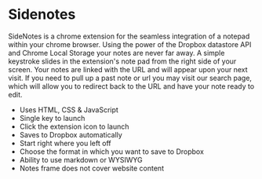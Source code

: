 Sidenotes
==========
SideNotes is a chrome extension for the seamless integration of a notepad within your chrome browser. Using the power of the Dropbox datastore API and Chrome Local Storage your notes are never far away. A simple keystroke slides in the extension's note pad from the right side of your screen. Your notes are linked with the URL and will appear upon your next visit. If you need to pull up a past note or url you may visit our search page, which will allow you to redirect back to the URL and have your note ready to edit.  


- Uses HTML, CSS & JavaScript
- Single key to launch
- Click the extension icon to launch
- Saves to Dropbox automatically
- Start right where you left off
- Choose the format in which you want to save to Dropbox
- Ability to use markdown or WYSIWYG
- Notes frame does not cover website content
